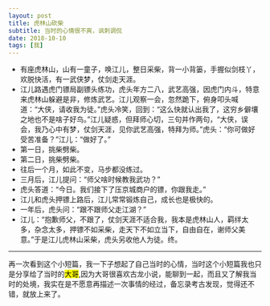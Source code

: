```yaml
---
layout: post
title: 虎林山砍柴
subtitle: 当时的心情很不爽，讽刺调侃
date: 2018-10-10 
tags: [我]
---
```

- 有座虎林山，山有一童子，唤江儿，整日采柴，背一小背篓，手握似剑枝丫，欢脱快活，有一武侠梦，仗剑走天涯。
- 江儿路遇虎门镖局副镖头练功，虎头年方二八，武艺高强，因虎门内斗，特意来虎林山躲避是非，修炼武艺。江儿观察一会，忽然跪下，俯身叩头喊道：“大侠，请收我为徒。”虎头冷笑，回到：“这么快就认出我了，这穷乡僻壤之地也不是啥子好鸟。”江儿疑惑，但拜师心切，三句并作两句，“大侠，误会，我乃心中有梦，仗剑天涯，见你武艺高强，特拜为师。”虎头：“你可做好受苦准备？”江儿：“做好了。”
- 第一日，挑柴劈柴。
- 第二日，挑柴劈柴。
- 往后一个月，如此不变，马步都没练过。
- 三月后，江儿提问：“师父啥时候教我武功？”
- 虎头答道：“今日。我们接下了压京城商户的镖，你跟我走。”
- 江儿和虎头押镖上路后，江儿常常锻炼自己，成长也是极快的。
- 一年后，虎头问：“跟不跟师父走江湖？”
- 江儿：“抱歉师父，不跟了，仗剑天涯不适合我，我本是虎林山人，羁绊太多，杂念太多，押镖不如采柴，走天下不如立当下，自由自在，谢师父美意。”于是江儿虎林山采柴，虎头另收他人为徒。终。
<hr>
再一次看到这个小短篇，我一下子想起了自己当时的心情，当时这个小短篇我也只是分享给了当时的<mark>大哥</mark>,因为大哥很喜欢古龙小说，能聊到一起，而且又了解我当时的处境，我实在是不愿意再描述一次事情的经过，备忘录考古发现，觉得还不错，就放上来了。